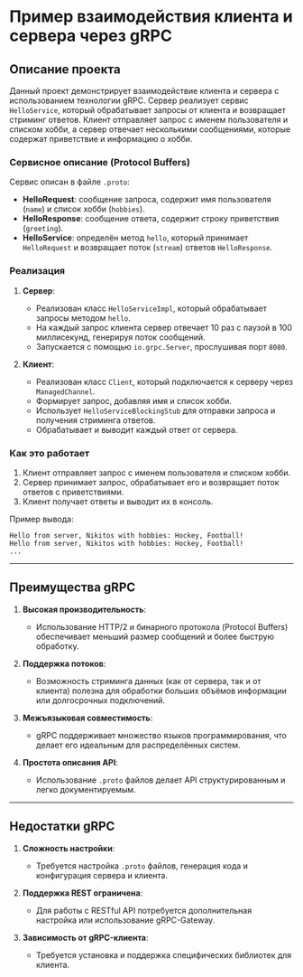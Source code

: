 # Пример взаимодействия клиента и сервера через gRPC

## Описание проекта

Данный проект демонстрирует взаимодействие клиента и сервера с использованием технологии gRPC. Сервер реализует сервис `HelloService`, который обрабатывает запросы от клиента и возвращает стриминг ответов. Клиент отправляет запрос с именем пользователя и списком хобби, а сервер отвечает несколькими сообщениями, которые содержат приветствие и информацию о хобби.

### Сервисное описание (Protocol Buffers)

Сервис описан в файле `.proto`:
- **HelloRequest**: сообщение запроса, содержит имя пользователя (`name`) и список хобби (`hobbies`).
- **HelloResponse**: сообщение ответа, содержит строку приветствия (`greeting`).
- **HelloService**: определён метод `hello`, который принимает `HelloRequest` и возвращает поток (`stream`) ответов `HelloResponse`.


### Реализация

1. **Сервер**:
    - Реализован класс `HelloServiceImpl`, который обрабатывает запросы методом `hello`.
    - На каждый запрос клиента сервер отвечает 10 раз с паузой в 100 миллисекунд, генерируя поток сообщений.
    - Запускается с помощью `io.grpc.Server`, прослушивая порт `8080`.

2. **Клиент**:
    - Реализован класс `Client`, который подключается к серверу через `ManagedChannel`.
    - Формирует запрос, добавляя имя и список хобби.
    - Использует `HelloServiceBlockingStub` для отправки запроса и получения стриминга ответов.
    - Обрабатывает и выводит каждый ответ от сервера.

### Как это работает

1. Клиент отправляет запрос с именем пользователя и списком хобби.
2. Сервер принимает запрос, обрабатывает его и возвращает поток ответов с приветствиями.
3. Клиент получает ответы и выводит их в консоль.

Пример вывода:
```
Hello from server, Nikitos with hobbies: Hockey, Football!
Hello from server, Nikitos with hobbies: Hockey, Football!
...
```

---

## Преимущества gRPC

1. **Высокая производительность**:
    - Использование HTTP/2 и бинарного протокола (Protocol Buffers) обеспечивает меньший размер сообщений и более быструю обработку.

2. **Поддержка потоков**:
    - Возможность стриминга данных (как от сервера, так и от клиента) полезна для обработки больших объёмов информации или долгосрочных подключений.

3. **Межъязыковая совместимость**:
    - gRPC поддерживает множество языков программирования, что делает его идеальным для распределённых систем.

4. **Простота описания API**:
    - Использование `.proto` файлов делает API структурированным и легко документируемым.

---

## Недостатки gRPC

1. **Сложность настройки**:
    - Требуется настройка `.proto` файлов, генерация кода и конфигурация сервера и клиента.

2. **Поддержка REST ограничена**:
    - Для работы с RESTful API потребуется дополнительная настройка или использование gRPC-Gateway.

3. **Зависимость от gRPC-клиента**:
    - Требуется установка и поддержка специфических библиотек для клиента.

